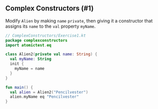 ## Complex Constructors (#1)

Modify `Alien` by making `name` `private`, then giving it a constructor that
assigns its `name` to the `val` property `myName`.

```kotlin
// ComplexConstructors/Exercise1.kt
package complexconstructors
import atomictest.eq

class Alien2(private val name: String) {
  val myName: String
  init {
    myName = name
  }
}

fun main() {
  val alien = Alien2("Pencilvester")
  alien.myName eq "Pencilvester"
}
```
